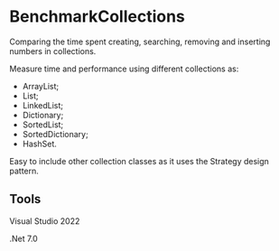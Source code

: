 # BenchmarkCollections

Comparing the time spent creating, searching, removing and inserting numbers in collections.

Measure time and performance using different collections as:
 - ArrayList;
 - List;
 - LinkedList;
 - Dictionary;
 - SortedList;
 - SortedDictionary;
 - HashSet.

Easy to include other collection classes as it uses the Strategy design pattern.

## Tools
Visual Studio 2022

.Net 7.0
